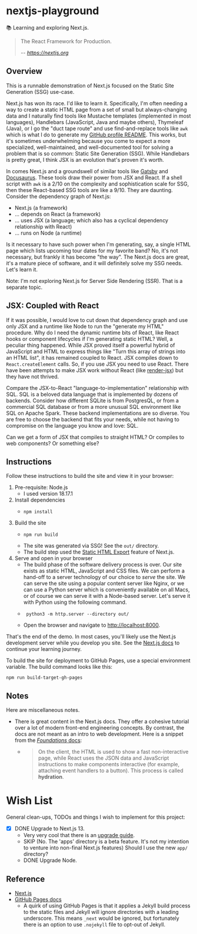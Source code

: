 # nextjs-playground

📚 Learning and exploring Next.js.

> The React Framework for Production.
>
> -- <cite>https://nextjs.org</cite>


## Overview

This is a runnable demonstration of Next.js focused on the Static Site Generation (SSG) use-case. 

Next.js has won its race. I'd like to learn it. Specifically, I'm often needing a way to create a static HTML page from
a set of small but always-changing data and I naturally find tools like Mustache templates (implemented in most languages),
Handlebars (JavaScript, Java and maybe others), Thymeleaf (Java), or I go the "duct tape route" and use find-and-replace
tools like `awk` which is what I do to generate my [GitHub profile README](https://github.com/dgroomes/dgroomes/blob/99ffd02eb0d146c62658a5d60447ae1f60598744/generate-readme.sh#L18).
This works, but it's sometimes underwhelming because you come to expect a more specialized, well-maintained, and well-documented
tool for solving a problem that is so common: Static Site Generation (SSG). While Handlebars is pretty great, I think JSX
is an evolution that's proven it's worth.

In comes Next.js and a groundswell of similar tools like [Gatsby](https://www.gatsbyjs.com/) and [Docusaurus](https://docusaurus.io/).
These tools draw their power from JSX and React. If a shell script with `awk` is a 2/10 on the complexity and sophistication scale for SSG, then these React-based
SSG tools are like a 9/10. They are daunting. Consider the dependency graph of Next.js:

* Next.js (a framework)
* ... depends on React (a framework)
* ... uses JSX (a language; which also has a cyclical dependency relationship with React)
* ... runs on Node (a runtime)

Is it necessary to have such power when I'm generating, say, a single HTML page which lists upcoming tour dates for my
favorite band? No, it's not necessary, but frankly it has become "the way". The Next.js docs are great, it's a mature piece
of software, and it will definitely solve my SSG needs. Let's learn it.

Note: I'm not exploring Next.js for Server Side Rendering (SSR). That is a separate topic.


## JSX: Coupled with React

If it was possible, I would love to cut down that dependency graph and use only JSX and a runtime like Node to run the
"generate my HTML" procedure. Why do I need the dynamic runtime bits of React, like React hooks or component lifecycles
if I'm generating static HTML? Well, a peculiar thing happened. While JSX proved itself a powerful hybrid of JavaScript
and HTML to express things like "Turn this array of strings into an HTML list", it has remained coupled to React. JSX
compiles down to `React.createElement` calls. So, if you use JSX you need to use React. There have been attempts to make
JSX work without React (like [render-jsx](https://github.com/loreanvictor/render-jsx)) but they have not thrived.

Compare the JSX-to-React "language-to-implementation" relationship with SQL. SQL is a beloved data language that is
implemented by dozens of backends. Consider how different SQLite is from PostgresQL, or from a commercial SQL database or
from a more unusual SQL environment like SQL on Apache Spark. These backend implementations are so diverse. You are free
to choose the backend that fits your needs, while not having to compromise on the language you know and love: SQL.

Can we get a form of JSX that compiles to straight HTML? Or compiles to web components? Or something else?


## Instructions

Follow these instructions to build the site and view it in your browser:

1. Pre-requisite: Node.js
    * I used version 18.17.1
2. Install dependencies
   * ```shell
     npm install
     ```
3. Build the site
   * ```shell
     npm run build
     ```
   * The site was generated via SSG! See the `out/` directory.
   * The build step used the [Static HTML Export](https://nextjs.org/docs/advanced-features/static-html-export) feature
     of Next.js.
4. Serve and open in your browser
   * The build phase of the software delivery process is over. Our site exists as static HTML, JavaScript and CSS files.
     We can perform a hand-off to a server technology of our choice to *serve* the site. We can serve the site using a
     popular content server like Nginx, or we can use a Python server which is conveniently available on all Macs, or of
     course we can serve it with a Node-based server. Let's serve it with Python using the following command.
   * ```shell
      python3 -m http.server --directory out/
      ```
   * Open the browser and navigate to <http://localhost:8000>.

That's the end of the demo. In most cases, you'll likely use the Next.js development server while you develop you site.
See the [Next.js docs](https://nextjs.org/docs/getting-started) to continue your learning journey.

To build the site for deployment to GitHub Pages, use a special environment variable. The build command looks like this:

```shell
npm run build-target-gh-pages
```


## Notes

Here are miscellaneous notes.

* There is great content in the Next.js docs. They offer a cohesive tutorial over a lot of modern front-end engineering
  concepts. By contrast, the docs are not meant as an intro to web development. Here is a snippet from the [*Foundations* docs](https://nextjs.org/learn/foundations/how-nextjs-works/rendering):
  * > On the client, the HTML is used to show a fast non-interactive page, while React uses the JSON data and JavaScript
      instructions to make components interactive (for example, attaching event handlers to a button). This process is
      called **hydration**.


# Wish List

General clean-ups, TODOs and things I wish to implement for this project:

* [x] DONE Upgrade to Next.js 13.
  * Very very cool that there is an [upgrade guide](https://nextjs.org/docs/upgrading#upgrading-from-12-to-13).
  * SKIP (No. The 'apps' directory is a beta feature. It's not my intention to venture into non-final Next.js features)
    Should I use the new `app/` directory?
  * DONE Upgrade Node.


## Reference

* [Next.js](https://nextjs.org/)
* [GitHub Pages docs](https://docs.github.com/en/pages/getting-started-with-github-pages/about-github-pages#static-site-generators)
  * A quirk of using GitHub Pages is that it applies a Jekyll build process to the static files and Jekyll will ignore
    directories with a leading underscore. This means `_next` would be ignored, but fortunately there is an option to use
    `.nojekyll` file to opt-out of Jekyll.

